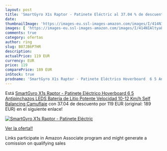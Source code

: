 ```yaml
---
layout: post
title: 'SmartGyro X1s Raptor - Patinete Eléctric al 37.04 % de descuento'
date: 
thumbnailImage: 'https://images-eu.ssl-images-amazon.com/images/I/414NIAltyaL._SL200_.jpg'
images: [ 'https://images-eu.ssl-images-amazon.com/images/I/414NIAltyaL._SL200_.jpg' ]
comments: true
category: ofertas
author: ring
slug: B07JB6P7HR
description:
actualPrice: 119 EUR
currency: EUR
price: 119
comparePrice: 189 EUR
inStock: true
prodname: 'SmartGyro X1s Raptor - Patinete Eléctrico Hoverboard  6 5 Antipinchazos  LEDS  Batería de Litio Potente  Velocidad 10-12 Km/h  Self Balancing  Camuflaje'
---
```


Está [SmartGyro X1s Raptor - Patinete Eléctrico Hoverboard  6 5 Antipinchazos  LEDS  Batería de Litio Potente  Velocidad 10-12 Km/h  Self Balancing  Camuflaje](https://www.amazon.es/dp/B07JB6P7HR/?tag=tolees-21) con 37.04 de descuento por 119 EUR (original: 189 EUR) en el siguiente enlace!

[![SmartGyro X1s Raptor - Patinete Eléctric](https://images-eu.ssl-images-amazon.com/images/I/414NIAltyaL._SL200_.jpg)](https://www.amazon.es/dp/B07JB6P7HR/?tag=tolees-21)

[Ver la oferta!!](https://www.amazon.es/dp/B07JB6P7HR/?tag=tolees-21)

Links participate in Amazon Associate program and might generate a comission on qualifying sales


